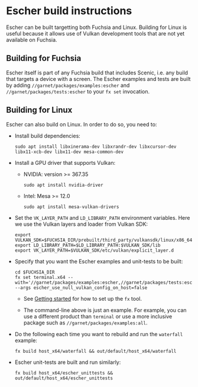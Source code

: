 # Escher build instructions

Escher can be built targetting both Fuchsia and Linux.  Building for Linux is useful because it allows use of Vulkan development tools that are not yet available on Fuchsia.

## Building for Fuchsia

Escher itself is part of any Fuchsia build that includes Scenic, i.e. any build that targets a device with a screen.  The Escher examples and tests are built by adding `//garnet/packages/examples:escher` and `//garnet/packages/tests:escher` to your `fx set` invocation.

## Building for Linux

Escher can also build on Linux.  In order to do so, you need to:

  * Install build dependencies:

    ```
    sudo apt install libxinerama-dev libxrandr-dev libxcursor-dev libx11-xcb-dev libx11-dev mesa-common-dev
    ```

  * Install a GPU driver that supports Vulkan:

    * NVIDIA: version >= 367.35

      ```
      sudo apt install nvidia-driver
      ```

    * Intel: Mesa >= 12.0

      ```
      sudo apt install mesa-vulkan-drivers
      ```

  * Set the `VK_LAYER_PATH` and `LD_LIBRARY_PATH` environment variables. Here we use the Vulkan layers
    and loader from Vulkan SDK:

    ```
    export VULKAN_SDK=$FUCHSIA_DIR/prebuilt/third_party/vulkansdk/linux/x86_64
    export LD_LIBRARY_PATH=$LD_LIBRARY_PATH:$VULKAN_SDK/lib
    export VK_LAYER_PATH=$VULKAN_SDK/etc/vulkan/explicit_layer.d
    ```

  * Specify that you want the Escher examples and unit-tests to be built:

    ```
    cd $FUCHSIA_DIR
    fx set terminal.x64 --with='//garnet/packages/examples:escher,//garnet/packages/tests:escher' --args escher_use_null_vulkan_config_on_host=false
    ```

    * See [Getting started](/docs/getting_started.md) for how to set up the `fx` tool.

    * The command-line above is just an example.  For example, you can use a different product than `terminal` or use a more inclusive package such as `//garnet/packages/examples:all`.

  * Do the following each time you want to rebuild and run the `waterfall` example:

    ```
    fx build host_x64/waterfall && out/default/host_x64/waterfall
    ```

  * Escher unit-tests are built and run similarly:

    ```
    fx build host_x64/escher_unittests && out/default/host_x64/escher_unittests
    ```
